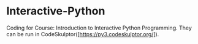 # Interactive-Python

Coding for Course: Introduction to Interactive Python Programming. They can be run in CodeSkulptor([https://py3.codeskulptor.org/]).
